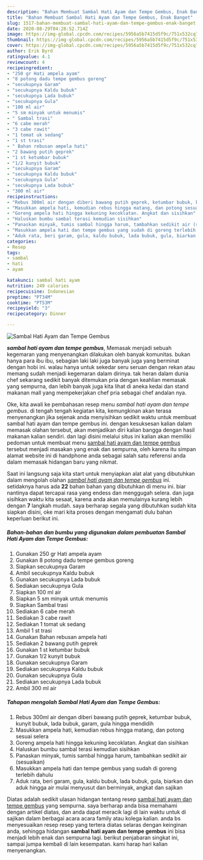 ```yaml
---
description: "Bahan Membuat Sambal Hati Ayam dan Tempe Gembus, Enak Banget"
title: "Bahan Membuat Sambal Hati Ayam dan Tempe Gembus, Enak Banget"
slug: 1517-bahan-membuat-sambal-hati-ayam-dan-tempe-gembus-enak-banget
date: 2020-08-29T04:28:52.714Z
image: https://img-global.cpcdn.com/recipes/5956a5b7415d5f9c/751x532cq70/sambal-hati-ayam-dan-tempe-gembus-foto-resep-utama.jpg
thumbnail: https://img-global.cpcdn.com/recipes/5956a5b7415d5f9c/751x532cq70/sambal-hati-ayam-dan-tempe-gembus-foto-resep-utama.jpg
cover: https://img-global.cpcdn.com/recipes/5956a5b7415d5f9c/751x532cq70/sambal-hati-ayam-dan-tempe-gembus-foto-resep-utama.jpg
author: Erik Byrd
ratingvalue: 4.1
reviewcount: 4
recipeingredient:
- "250 gr Hati ampela ayam"
- "8 potong dadu tempe gembus goreng"
- "secukupnya Garam"
- "secukupnya Kaldu bubuk"
- "secukupnya Lada bubuk"
- "secukupnya Gula"
- "100 ml air"
- "5 sm minyak untuk menumis"
- " Sambal trasi"
- "6 cabe merah"
- "3 cabe rawit"
- "1 tomat uk sedang"
- "1 st trasi"
- " Bahan rebusan ampela hati"
- "2 bawang putih geprek"
- "1 st ketumbar bubuk"
- "1/2 kunyit bubuk"
- "secukupnya Garam"
- "secukupnya Kaldu bubuk"
- "secukupnya Gula"
- "secukupnya Lada bubuk"
- "300 ml air"
recipeinstructions:
- "Rebus 300ml air dengan diberi bawang putih geprek, ketumbar bubuk, kunyit bubuk, lada bubuk, garam, gula hingga mendidih"
- "Masukkan ampela hati, kemudian rebus hingga matang, dan potong sesuai selera"
- "Goreng ampela hati hingga kekuning kecoklatan. Angkat dan sisihkan"
- "Haluskan bumbu sambal terasi kemudian sisihkan"
- "Panaskan minyak, tumis sambal hingga harum, tambahkan sedikit air (sesuaikan)"
- "Masukkan ampela hati dan tempe gembus yang sudah di goreng terlebih dahulu"
- "Aduk rata, beri garam, gula, kaldu bubuk, lada bubuk, gula, biarkan dan aduk hingga air mulai menyusut dan berminyak, angkat dan sajikan"
categories:
- Resep
tags:
- sambal
- hati
- ayam

katakunci: sambal hati ayam 
nutrition: 249 calories
recipecuisine: Indonesian
preptime: "PT34M"
cooktime: "PT53M"
recipeyield: "3"
recipecategory: Dinner

---
```



![Sambal Hati Ayam dan Tempe Gembus](https://img-global.cpcdn.com/recipes/5956a5b7415d5f9c/751x532cq70/sambal-hati-ayam-dan-tempe-gembus-foto-resep-utama.jpg)

<b><i>sambal hati ayam dan tempe gembus</i></b>, Memasak menjadi sebuah kegemaran yang menyenangkan dilakukan oleh banyak komunitas. bukan hanya para ibu ibu, sebagian laki laki juga banyak juga yang berminat dengan hobi ini. walau hanya untuk sekedar seru seruan dengan rekan atau memang sudah menjadi kegemaran dalam dirinya. tak heran dalam dunia chef sekarang sedikit banyak ditemukan pria dengan keahlian memasak yang sempurna, dan lebih banyak juga kita lihat di aneka kedai dan stand makanan mall yang mempekerjakan chef pria sebagai chef andalan nya.



Oke, kita awali ke pembahasan resep menu <i>sambal hati ayam dan tempe gembus</i>. di tengah tengah kegiatan kita, kemungkinan akan terasa menyenangkan jika sejenak anda menyisihkan sedikit waktu untuk membuat sambal hati ayam dan tempe gembus ini. dengan kesuksesan kalian dalam memasak olahan tersebut, akan menjadikan diri kalian bangga dengan hasil makanan kalian sendiri. dan lagi disini melalui situs ini kalian akan memiliki pedoman untuk membuat menu <u>sambal hati ayam dan tempe gembus</u> tersebut menjadi masakan yang enak dan sempurna, oleh karena itu simpan alamat website ini di handphone anda sebagai salah satu referensi anda dalam memasak hidangan baru yang nikmat.


Saat ini langsung saja kita start untuk menyiapkan alat alat yang dibutuhkan dalam mengolah olahan <u><i>sambal hati ayam dan tempe gembus</i></u> ini. setidaknya harus ada <b>22</b> bahan bahan yang dibutuhkan di menu ini. biar nantinya dapat tercapai rasa yang endess dan menggugah selera. dan juga sisihkan waktu kita sesaat, karena anda akan memulainya kurang lebih dengan <b>7</b> langkah mudah. saya berharap segala yang dibutuhkan sudah kita siapkan disini, oke mari kita proses dengan mengamati dulu bahan keperluan berikut ini.

<!--inarticleads1-->

##### Bahan-bahan dan bumbu yang digunakan dalam pembuatan Sambal Hati Ayam dan Tempe Gembus:

1. Gunakan 250 gr Hati ampela ayam
1. Gunakan 8 potong dadu tempe gembus goreng
1. Siapkan secukupnya Garam
1. Ambil secukupnya Kaldu bubuk
1. Gunakan secukupnya Lada bubuk
1. Sediakan secukupnya Gula
1. Siapkan 100 ml air
1. Siapkan 5 sm minyak untuk menumis
1. Siapkan  Sambal trasi
1. Sediakan 6 cabe merah
1. Sediakan 3 cabe rawit
1. Sediakan 1 tomat uk sedang
1. Ambil 1 st trasi
1. Gunakan  Bahan rebusan ampela hati
1. Sediakan 2 bawang putih geprek
1. Gunakan 1 st ketumbar bubuk
1. Gunakan 1/2 kunyit bubuk
1. Gunakan secukupnya Garam
1. Sediakan secukupnya Kaldu bubuk
1. Gunakan secukupnya Gula
1. Sediakan secukupnya Lada bubuk
1. Ambil 300 ml air




<!--inarticleads2-->

##### Tahapan mengolah Sambal Hati Ayam dan Tempe Gembus:

1. Rebus 300ml air dengan diberi bawang putih geprek, ketumbar bubuk, kunyit bubuk, lada bubuk, garam, gula hingga mendidih
1. Masukkan ampela hati, kemudian rebus hingga matang, dan potong sesuai selera
1. Goreng ampela hati hingga kekuning kecoklatan. Angkat dan sisihkan
1. Haluskan bumbu sambal terasi kemudian sisihkan
1. Panaskan minyak, tumis sambal hingga harum, tambahkan sedikit air (sesuaikan)
1. Masukkan ampela hati dan tempe gembus yang sudah di goreng terlebih dahulu
1. Aduk rata, beri garam, gula, kaldu bubuk, lada bubuk, gula, biarkan dan aduk hingga air mulai menyusut dan berminyak, angkat dan sajikan




Diatas adalah sedikit ulasan hidangan tentang resep <u>sambal hati ayam dan tempe gembus</u> yang sempurna. saya berharap anda bisa memahami dengan artikel diatas, dan anda dapat meracik lagi di lain waktu untuk di sajikan dalam berbagai acara acara family atau kolega kalian. anda bs menyesuaikan resep resep yang tertera diatas selaras dengan keinginan anda, sehingga hidangan <b>sambal hati ayam dan tempe gembus</b> ini bisa menjadi lebih enak dan sempurna lagi. berikut penjabaran singkat ini, sampai jumpa kembali di lain kesempatan. kami harap hari kalian menyenangkan.
